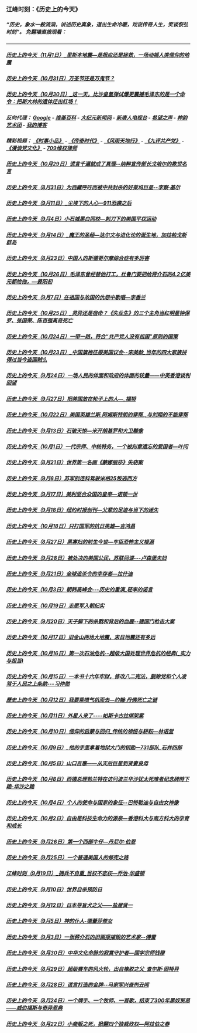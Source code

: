 ### 江峰时刻：《历史上的今天》
##### “历史，象水一般流淌，讲述历史真象，道出生命冷暖，戏说传奇人生，笑谈恢弘时刻”。 免翻墙直接观看：

---

##### <a href='http://207.148.103.66/history/江峰时刻-历史上的今天（11月1日）_里斯本地震—是报应还是拯救，一场动摇人类信仰的地震-YoQhJJlZUjg.mp4.html?t=110200'>历史上的今天（11月1日）_里斯本地震—是报应还是拯救，一场动摇人类信仰的地震</a>
##### <a href='http://207.148.103.66/history/江峰时刻-历史上的今天（10月31日）万圣节还是万鬼节？-3G7gYB87T2g.mp4.html?t=110200'>历史上的今天（10月31日）万圣节还是万鬼节？</a>
##### <a href='http://207.148.103.66/history/江峰时刻-历史上的今天（10月30日）_这一天，比沙皇氢弹试爆更震撼毛泽东的是一个命令：把斯大林的遗体迁出红场！-lGR20FbterI.mp4.html?t=110200'>历史上的今天（10月30日）_这一天，比沙皇氢弹试爆更震撼毛泽东的是一个命令：把斯大林的遗体迁出红场！</a>
##### 反向代理： [Google](http://207.148.103.66:8888/search?q=425事件) - [维基百科](http://207.148.103.66:8100/wiki/喬高-麥塔斯調查報告) - [大纪元新闻网](http://207.148.103.66:10080) - [新唐人电视台](http://207.148.103.66:8000) - [希望之声](http://207.148.103.66:8200) - [神韵艺术团](http://207.148.103.66:8000/xtr/gb/prog673.html) - [我的博客](http://207.148.103.66:10000/)
##### 精彩视频： [《时事小品》](https://github.com/gfw-breaker/ntdtv-comedy/blob/master/README.md) - [《传奇时代》](http://207.148.103.66:10000/videos/legend/) - [《风雨天地行》](http://207.148.103.66:10000/videos/fytdx/) - [《九评共产党》](http://207.148.103.66:10000/videos/jiuping/) - [《漫谈党文化》](http://207.148.103.66:10000/videos/mtdwh/) - [709维权律师](http://207.148.103.66:10000/videos/709/)
##### <a href='http://207.148.103.66/history/江峰时刻-历史上的今天（10月29日）谎言千遍就成了真理--纳粹宣传部长戈培尔的欺世名言-M0UYRGUqvGg.mp4.html?t=110200'>历史上的今天（10月29日）谎言千遍就成了真理--纳粹宣传部长戈培尔的欺世名言</a>
##### <a href='http://207.148.103.66/history/江峰时刻-历史上的今天（8月31日）为西藏呼吁而被中共封杀的好莱坞巨星--李察·基尔-SxyRaH_GpsY.mp4.html?t=110200'>历史上的今天（8月31日）为西藏呼吁而被中共封杀的好莱坞巨星--李察·基尔</a>
##### <a href='http://207.148.103.66/history/江峰时刻-历史上的今天（9月11日）_尘埃下的人心—911恐袭之后-CSLvkn4av28.mp4.html?t=110200'>历史上的今天（9月11日）_尘埃下的人心—911恐袭之后</a>
##### <a href='http://207.148.103.66/history/江峰时刻-历史上的今天（9月4日）小石城黑白同校—刺刀下的美国平权运动-C_vdMrGjX58.mp4.html?t=110200'>历史上的今天（9月4日）小石城黑白同校—刺刀下的美国平权运动</a>
##### <a href='http://207.148.103.66/history/江峰时刻-历史上的今天（9月14日）_魔王的圣经—达尔文与进化论的诞生地，加拉帕戈斯群岛-UHqO5UZVQo0.mp4.html?t=110200'>历史上的今天（9月14日）_魔王的圣经—达尔文与进化论的诞生地，加拉帕戈斯群岛</a>
##### <a href='http://207.148.103.66/history/江峰时刻-历史上的今天（8月23日）中国人的斯德哥尔摩综合症有多厉害-MaiK6xH9p5g.mp4.html?t=110200'>历史上的今天（8月23日）中国人的斯德哥尔摩综合症有多厉害</a>
##### <a href='http://207.148.103.66/history/江峰时刻-历史上的今天（10月26日）毛泽东曾经替他打工，杜鲁门要把给蒋介石的4.2亿美元都给他，—晏阳初-AUxXR8MmULI.mp4.html?t=110200'>历史上的今天（10月26日）毛泽东曾经替他打工，杜鲁门要把给蒋介石的4.2亿美元都给他，—晏阳初</a>
##### <a href='http://207.148.103.66/history/江峰时刻-历史上的今天（9月7日）在祖国与故国的仇怨中歌唱—李香兰-xcTLjQDgNW0.mp4.html?t=110200'>历史上的今天（9月7日）在祖国与故国的仇怨中歌唱—李香兰</a>
##### <a href='http://207.148.103.66/history/江峰时刻-历史上的今天（10月25日）_灵异还是宿命？《失业生》的三个主角当红明星钟保罗、张国荣、陈百强离奇死亡-VojevY_vQ3U.mp4.html?t=110200'>历史上的今天（10月25日）_灵异还是宿命？《失业生》的三个主角当红明星钟保罗、张国荣、陈百强离奇死亡</a>
##### <a href='http://207.148.103.66/history/江峰时刻-历史上的今天（10月24日）一带一路，符合“共产党人没有祖国”原则的国策-Z7RV22VknRc.mp4.html?t=110200'>历史上的今天（10月24日）一带一路，符合“共产党人没有祖国”原则的国策</a>
##### <a href='http://207.148.103.66/history/江峰时刻-历史上的今天（10月23日）_中国旗袍征服美国议会--宋美龄_当年的四大家族拼得过当今盗国贼么-WV5Eipd27lA.mp4.html?t=110200'>历史上的今天（10月23日）_中国旗袍征服美国议会--宋美龄_当年的四大家族拼得过当今盗国贼么</a>
##### <a href='http://207.148.103.66/history/江峰时刻-历史上的今天（9月24日）一场人民的体面和政府的体面的较量——中英香港谈判回望-D4M-TDWuU4A.mp4.html?t=110200'>历史上的今天（9月24日）一场人民的体面和政府的体面的较量——中英香港谈判回望</a>
##### <a href='http://207.148.103.66/history/江峰时刻-历史上的今天（9月27日）把美国放在轮子上的人—_福特-tI6YwfS3oZk.mp4.html?t=110200'>历史上的今天（9月27日）把美国放在轮子上的人—_福特</a>
##### <a href='http://207.148.103.66/history/江峰时刻-历史上的今天（10月22日）美国英雄兰斯.阿姆斯特朗的穿帮_,与刘翔的不能穿帮-cVg5fWdGylU.mp4.html?t=110200'>历史上的今天（10月22日）美国英雄兰斯.阿姆斯特朗的穿帮_,与刘翔的不能穿帮</a>
##### <a href='http://207.148.103.66/history/江峰时刻-历史上的今天（9月13日）石破天惊—米开朗基罗和大卫雕像-NiCFGwiMVi8.mp4.html?t=110200'>历史上的今天（9月13日）石破天惊—米开朗基罗和大卫雕像</a>
##### <a href='http://207.148.103.66/history/江峰时刻-历史上的今天（10月1日）一代宗师、中统特务，一个被刻意遗忘的爱国者—叶问-xv5vD7-ehfw.mp4.html?t=110200'>历史上的今天（10月1日）一代宗师、中统特务，一个被刻意遗忘的爱国者—叶问</a>
##### <a href='http://207.148.103.66/history/江峰时刻-历史上的今天（8月21日）世界第一名画《蒙娜丽莎》失窃案-M2UMPXKsxGw.mp4.html?t=110200'>历史上的今天（8月21日）世界第一名画《蒙娜丽莎》失窃案</a>
##### <a href='http://207.148.103.66/history/江峰时刻-历史上的今天（9月6日）苏军别连科驾驶米格25叛逃西方-MJ1kiOFBN68.mp4.html?t=110200'>历史上的今天（9月6日）苏军别连科驾驶米格25叛逃西方</a>
##### <a href='http://207.148.103.66/history/江峰时刻-历史上的今天（9月17日）美利坚合众国的皇帝—诺顿一世-NfN8Mwz2Q9M.mp4.html?t=110200'>历史上的今天（9月17日）美利坚合众国的皇帝—诺顿一世</a>
##### <a href='http://207.148.103.66/history/江峰时刻-历史上的今天（9月18日）纽约时报创刊—父辈的足迹与当下的迷失-5EbKPHrSra4.mp4.html?t=110200'>历史上的今天（9月18日）纽约时报创刊—父辈的足迹与当下的迷失</a>
##### <a href='http://207.148.103.66/history/江峰时刻-历史上的今天（10月18日）只打国军的抗日英雄—吉鸿昌-VNMWSu17LIo.mp4.html?t=110200'>历史上的今天（10月18日）只打国军的抗日英雄—吉鸿昌</a>
##### <a href='http://207.148.103.66/history/江峰时刻-历史上的今天（8月27日）黑寡妇的前生今世—车臣恐怖主义根源-GFNlRyzTqFI.mp4.html?t=110200'>历史上的今天（8月27日）黑寡妇的前生今世—车臣恐怖主义根源</a>
##### <a href='http://207.148.103.66/history/江峰时刻-历史上的今天（9月28日）被处决的美国公民，苏联间谍---卢森堡夫妇-T2zjN1vMbak.mp4.html?t=110200'>历史上的今天（9月28日）被处决的美国公民，苏联间谍---卢森堡夫妇</a>
##### <a href='http://207.148.103.66/history/江峰时刻-历史上的今天（9月21日）全球追杀令的幸存者—拉什迪-uRhnOyApvDA.mp4.html?t=110200'>历史上的今天（9月21日）全球追杀令的幸存者—拉什迪</a>
##### <a href='http://207.148.103.66/history/江峰时刻-历史上的今天（10月3日）朝韩高峰会---历史的重演_轻率的诺言-AZ9YJZGGLrI.mp4.html?t=110200'>历史上的今天（10月3日）朝韩高峰会---历史的重演_轻率的诺言</a>
##### <a href='http://207.148.103.66/history/江峰时刻-历史上的今天（10月19日）志愿军入朝纪实-f2TtLCtgbgQ.mp4.html?t=110200'>历史上的今天（10月19日）志愿军入朝纪实</a>
##### <a href='http://207.148.103.66/history/江峰时刻-历史上的今天（9月20日）天子脚下的杀戮和背后的血腥--建国门枪击大案-oi1gzFRePVw.mp4.html?t=110200'>历史上的今天（9月20日）天子脚下的杀戮和背后的血腥--建国门枪击大案</a>
##### <a href='http://207.148.103.66/history/江峰时刻-历史上的今天（10月17日）旧金山两场大地震，末日地震还有多远-imA6tIfp-T0.mp4.html?t=110200'>历史上的今天（10月17日）旧金山两场大地震，末日地震还有多远</a>
##### <a href='http://207.148.103.66/history/江峰时刻-历史上的今天（10月16日）第一次石油危机--超级大国处理世界危机的经典(_实力与担当)-ILcdn37t0LQ.mp4.html?t=110200'>历史上的今天（10月16日）第一次石油危机--超级大国处理世界危机的经典(_实力与担当)</a>
##### <a href='http://207.148.103.66/history/江峰时刻-历史上的今天（10月15日）一本书十六年牢狱，修改八二宪法，删除党和个人凌驾于人民之上条款---习仲勋-h_B3k988Eck.mp4.html?t=110200'>历史上的今天（10月15日）一本书十六年牢狱，修改八二宪法，删除党和个人凌驾于人民之上条款---习仲勋</a>
##### <a href='http://207.148.103.66/history/江峰時刻-歷史上的今天（10月12日）我要乘喷气机而去—约翰·丹佛死亡之谜-0Yg_w4ycH3w.mp4.html?t=110200'>歷史上的今天（10月12日）我要乘喷气机而去—约翰·丹佛死亡之谜</a>
##### <a href='http://207.148.103.66/history/江峰时刻-历史上的今天（10月11日）外星人来了----帕斯卡古拉绑架案-nsFMKAbz_nE.mp4.html?t=110200'>历史上的今天（10月11日）外星人来了----帕斯卡古拉绑架案</a>
##### <a href='http://207.148.103.66/history/江峰时刻-历史上的今天（10月10日）信仰的启蒙与回归_传统的领悟与耕耘—林语堂-tNnkTayTGlA.mp4.html?t=110200'>历史上的今天（10月10日）信仰的启蒙与回归_传统的领悟与耕耘—林语堂</a>
##### <a href='http://207.148.103.66/history/江峰时刻-历史上的今天（10月9日）_他的手里拿着地狱大门的钥匙—731部队_石井四郎-JotGhuvICAo.mp4.html?t=110200'>历史上的今天（10月9日）_他的手里拿着地狱大门的钥匙—731部队_石井四郎</a>
##### <a href='http://207.148.103.66/history/江峰时刻-历史上的今天（10月5日）山口百惠——从天后巨星到贤妻良母-DKCL0aBTAKg.mp4.html?t=110200'>历史上的今天（10月5日）山口百惠——从天后巨星到贤妻良母</a>
##### <a href='http://207.148.103.66/history/江峰时刻-历史上的今天（10月8日）西德总理勃兰特在访问波兰华沙犹太死难者纪念碑時下跪-华沙之跪-KoZEPeyjCPM.mp4.html?t=110200'>历史上的今天（10月8日）西德总理勃兰特在访问波兰华沙犹太死难者纪念碑時下跪-华沙之跪</a>
##### <a href='http://207.148.103.66/history/江峰时刻-历史上的今天（10月4日）个人的使命与国家的象征--巴特勒迪与自由女神像-7FthXlolazw.mp4.html?t=110200'>历史上的今天（10月4日）个人的使命与国家的象征--巴特勒迪与自由女神像</a>
##### <a href='http://207.148.103.66/history/江峰时刻-历史上的今天（10月2日）自由是科技生命力的源泉—香港科大与南方科大的孕育和成长-IaR2_xGlZcI.mp4.html?t=110200'>历史上的今天（10月2日）自由是科技生命力的源泉—香港科大与南方科大的孕育和成长</a>
##### <a href='http://207.148.103.66/history/江峰时刻-历史上的今天（9月26日）第一个西部牛仔—丹尼尔·伯恩-IbXlzDJY9fI.mp4.html?t=110200'>历史上的今天（9月26日）第一个西部牛仔—丹尼尔·伯恩</a>
##### <a href='http://207.148.103.66/history/江峰时刻-历史上的今天（9月25日）一个普通美国人的修宪之路-pnQGYgJmpPk.mp4.html?t=110200'>历史上的今天（9月25日）一个普通美国人的修宪之路</a>
##### <a href='http://207.148.103.66/history/江峰时刻-江峰时刻（9月19日）_拥兵不自重_当权不恋权—乔治·华盛顿-AUMyKX7rYg8.mp4.html?t=110200'>江峰时刻（9月19日）_拥兵不自重_当权不恋权—乔治·华盛顿</a>
##### <a href='http://207.148.103.66/history/江峰时刻-历史上的今天（9月10日）世界自杀预防日-sG9o5k_yuQI.mp4.html?t=110200'>历史上的今天（9月10日）世界自杀预防日</a>
##### <a href='http://207.148.103.66/history/江峰时刻-历史上的今天（9月12日）日本导盲犬之父——盐屋贤一-nnYPvTfvXAg.mp4.html?t=110200'>历史上的今天（9月12日）日本导盲犬之父——盐屋贤一</a>
##### <a href='http://207.148.103.66/history/江峰时刻-历史上的今天（9月5日）神的仆人-德蕾莎修女-5grv6Szsu18.mp4.html?t=110200'>历史上的今天（9月5日）神的仆人-德蕾莎修女</a>
##### <a href='http://207.148.103.66/history/江峰时刻-历史上的今天（9月3日）一张蒋介石的旧画报摧毁的艺术家--傅雷--Xqb0cDxqA8.mp4.html?t=110200'>历史上的今天（9月3日）一张蒋介石的旧画报摧毁的艺术家--傅雷</a>
##### <a href='http://207.148.103.66/history/江峰时刻-历史上的今天（8月30日）中华文化命脉的寂寞守护者—国学宗师钱穆-ahqTJ4viIts.mp4.html?t=110200'>历史上的今天（8月30日）中华文化命脉的寂寞守护者—国学宗师钱穆</a>
##### <a href='http://207.148.103.66/history/江峰时刻-历史上的今天（8月29日）超级赛车的风火轮，出自橡胶之父_查尔斯·固特异-rNJAKUtmzKw.mp4.html?t=110200'>历史上的今天（8月29日）超级赛车的风火轮，出自橡胶之父_查尔斯·固特异</a>
##### <a href='http://207.148.103.66/history/江峰时刻-历史上的今天（8月28日）谎言打造的金牌--马家军兴奋剂丑闻-57P0LqmgWyE.mp4.html?t=110200'>历史上的今天（8月28日）谎言打造的金牌--马家军兴奋剂丑闻</a>
##### <a href='http://207.148.103.66/history/江峰时刻-历史上的今天（8月24日）一个牌手、一个牧师、一首歌，结束了300年黑奴贸易——威伯福斯与奇异恩典-iN4LBhK6moQ.mp4.html?t=110200'>历史上的今天（8月24日）一个牌手、一个牧师、一首歌，结束了300年黑奴贸易——威伯福斯与奇异恩典</a>
##### <a href='http://207.148.103.66/history/江峰时刻-历史上的今天（8月22日）小商贩之死，掀翻四个独裁政权—阿拉伯之春--44WZphhkKU.mp4.html?t=110200'>历史上的今天（8月22日）小商贩之死，掀翻四个独裁政权—阿拉伯之春</a>
